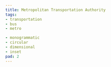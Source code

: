 ```yaml
---
title: Metropolitan Transportation Authority
tags:
- transportation
- bus
- metro

- monogrammatic
- circular
- dimensional
- inset
pad: 2
---
```



